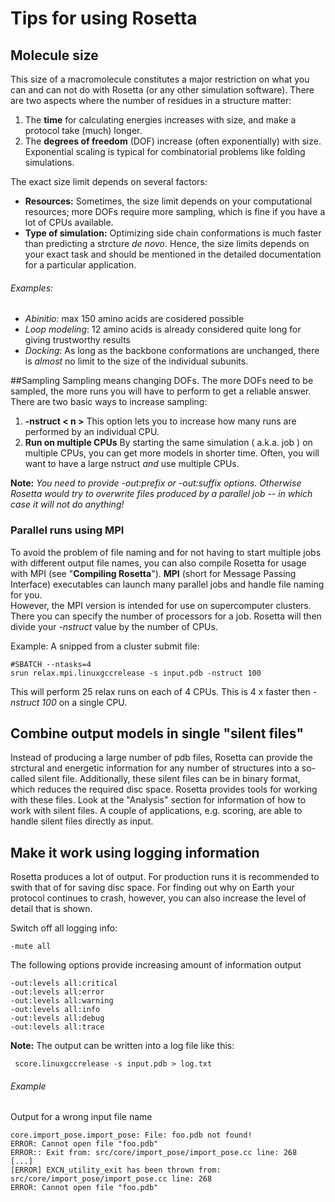 # Tips for using Rosetta
## Molecule size
This size of a macromolecule constitutes a major restriction on what you can and can not do with Rosetta (or any other simulation software). There are two aspects where the number of residues in a structure matter:  

1. The **time** for calculating energies increases with size, and make a protocol take (much) longer.  
2. The **degrees of freedom** (DOF) increase (often exponentially) with size. Exponential scaling is typical for combinatorial problems like folding simulations.  

The exact size limit depends on several factors:  

* **Resources:** Sometimes, the size limit depends on your computational resources; more DOFs require more sampling, which is fine if you have a lot of CPUs available.  
* **Type of simulation:**  Optimizing side chain conformations is much faster than predicting a strcture *de novo*. Hence, the size limits depends on your exact task and should be mentioned in the detailed documentation for a particular application.

###### Examples: 
* *Abinitio*: max 150 amino acids are cosidered possible
* *Loop modeling*: 12 amino acids is already considered quite long for giving trustworthy results
* *Docking*: As long as the backbone conformations are unchanged, there is *almost* no limit to the size of the individual subunits. 

##Sampling
Sampling means changing DOFs. The more DOFs need to be sampled, the more runs you will have to perform to get a reliable answer. There are two basic ways to increase sampling:

1. **-nstruct \< n \>** This option lets you to increase how many runs are performed by an individual CPU.
2. **Run on multiple CPUs** By starting the same simulation ( a.k.a. job ) on multiple CPUs, you can get more models in shorter time. Often, you will want to have a large nstruct *and* use multiple CPUs.  

>
**Note:** *You need to provide -out:prefix or -out:suffix options. Otherwise Rosetta would try to overwrite files produced by a parallel job -- in which case it will not do anything!*  


### Parallel runs using MPI 
To avoid the problem of file naming and for not having to start multiple jobs with different output file names, you can also compile Rosetta for usage with MPI (see "**Compiling Rosetta**"). **MPI** (short for Message Passing Interface) executables can launch many parallel jobs and handle file naming for you.  
However, the MPI version is intended for use on supercomputer clusters. There you can specify the number of processors for a job. Rosetta will then divide your *-nstruct* value by the number of CPUs.

Example: A snipped from a cluster submit file:

    #SBATCH --ntasks=4
    srun relax.mpi.linuxgccrelease -s input.pdb -nstruct 100
    
This will perform 25 relax runs on each of 4 CPUs. This is 4 x faster then *-nstruct 100* on a single CPU.


## Combine output models in single "silent files"
Instead of producing a large number of pdb files, Rosetta can provide the strctural and energetic information for any number of structures into a so-called silent file. Additionally, these silent files can be in binary format, which reduces the required disc space. Rosetta provides tools for working with these files. Look at the "Analysis" section for information of how to work with silent files. A couple of applications, e.g. scoring, are able to handle silent files directly as input. 

## Make it work using logging information
Rosetta produces a lot of output. For production runs it is recommended to swith that of for saving disc space. For finding out why on Earth your protocol continues to crash, however, you can also increase the level of detail that is shown.  

Switch off all logging info:

    -mute all
    
The following options provide increasing amount of information output

    -out:levels all:critical
    -out:levels all:error
    -out:levels all:warning
    -out:levels all:info
    -out:levels all:debug
    -out:levels all:trace
    
**Note:** The output can be written into a log file like this:

     score.linuxgccrelease -s input.pdb > log.txt

###### Example
Output for a wrong input file name

    core.import_pose.import_pose: File: foo.pdb not found!
    ERROR: Cannot open file "foo.pdb"
    ERROR:: Exit from: src/core/import_pose/import_pose.cc line: 268
    [...] 
    [ERROR] EXCN_utility_exit has been thrown from: src/core/import_pose/import_pose.cc line: 268
    ERROR: Cannot open file "foo.pdb"



 
     
 
 
